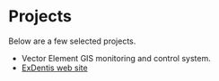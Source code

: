 # Projects

Below are a few selected projects.

- Vector Element GIS monitoring and control system.
- [ExDentis web site](/Projects/Web/130803-ExDentis.md)
